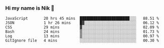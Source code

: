 ### Hi my name is Nik 👋

<!--
**NikDoe/NikDoe** is a ✨ _special_ ✨ repository because its `README.md` (this file) appears on your GitHub profile.

Here are some ideas to get you started:

- 🔭 I’m currently working on ...
- 🌱 I’m currently learning ...
- 👯 I’m looking to collaborate on ...
- 🤔 I’m looking for help with ...
- 💬 Ask me about ...
- 📫 How to reach me: ...
- 😄 Pronouns: ...
- ⚡ Fun fact: ...
-->

<!--START_SECTION:waka-->

```text
JavaScript       20 hrs 45 mins  ██████████████████████░░░   88.51 %
JSON             1 hr 26 mins    █▓░░░░░░░░░░░░░░░░░░░░░░░   06.12 %
CSS              29 mins         ▓░░░░░░░░░░░░░░░░░░░░░░░░   02.09 %
Bash             24 mins         ▒░░░░░░░░░░░░░░░░░░░░░░░░   01.73 %
Log              13 mins         ▒░░░░░░░░░░░░░░░░░░░░░░░░   00.97 %
GitIgnore file   4 mins          ░░░░░░░░░░░░░░░░░░░░░░░░░   00.30 %
```

<!--END_SECTION:waka-->
